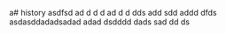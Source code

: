 a# history
asdfsd
ad
d
d
d
ad
d
d
dds
add
sdd
addd
dfds
asdasddadadsadad
adad
dsdddd
dads
sad
dd
ds
